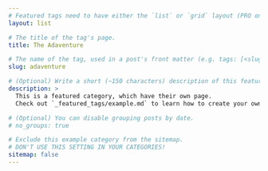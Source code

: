 ```yaml
---
# Featured tags need to have either the `list` or `grid` layout (PRO only).
layout: list

# The title of the tag's page.
title: The Adaventure

# The name of the tag, used in a post's front matter (e.g. tags: [<slug>]).
slug: adaventure

# (Optional) Write a short (~150 characters) description of this featured tag.
description: >
  This is a featured category, which have their own page.
  Check out `_featured_tags/example.md` to learn how to create your own.

# (Optional) You can disable grouping posts by date.
# no_groups: true

# Exclude this example category from the sitemap.
# DON'T USE THIS SETTING IN YOUR CATEGORIES!
sitemap: false
---
```

